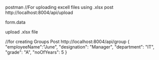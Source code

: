 

postman
//For uploading excell files using .xlsx
post http://localhost:8004/api/upload

form.data

upload .xlsx file



//for creating Groups
Post http://localhost:8004/api/group
{
  "employeeName":"June",
  "designation": "Manager",
  "department": "IT",
  "grade": "A",
  "noOfYears": 5
}
